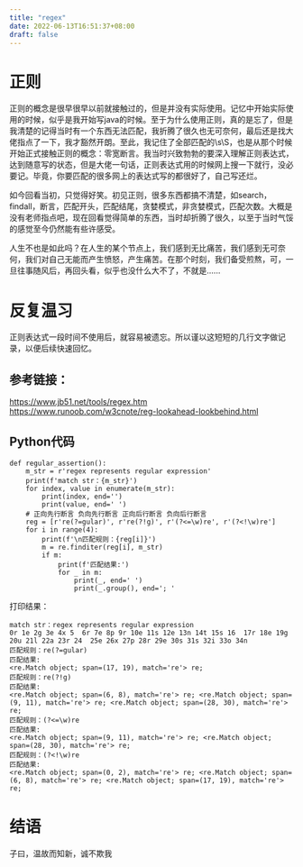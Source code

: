 ```yaml
---
title: "regex"
date: 2022-06-13T16:51:37+08:00
draft: false
---
```

# 正则
正则的概念是很早很早以前就接触过的，但是并没有实际使用。记忆中开始实际使用的时候，似乎是我开始写java的时候。至于为什么使用正则，真的是忘了，但是我清楚的记得当时有一个东西无法匹配，我折腾了很久也无可奈何，最后还是找大佬指点了一下，我才豁然开朗。至此，我记住了全部匹配的\s\S，也是从那个时候开始正式接触正则的概念：零宽断言。我当时兴致勃勃的要深入理解正则表达式，达到随意写的状态，但是大佬一句话，正则表达式用的时候网上搜一下就行，没必要记。毕竟，你要匹配的很多网上的表达式写的都很好了，自己写还烂。

如今回看当初，只觉得好笑。初见正则，很多东西都搞不清楚，如search，findall，断言，匹配开头，匹配结尾，贪婪模式，非贪婪模式，匹配次数。大概是没有老师指点吧，现在回看觉得简单的东西，当时却折腾了很久，以至于当时气馁的感觉至今仍然能有些许感受。

人生不也是如此吗？在人生的某个节点上，我们感到无比痛苦，我们感到无可奈何，我们对自己无能而产生愤怒，产生痛苦。在那个时刻，我们备受煎熬，可，一旦往事随风后，再回头看，似乎也没什么大不了，不就是......

# 反复温习
正则表达式一段时间不使用后，就容易被遗忘。所以谨以这短短的几行文字做记录，以便后续快速回忆。
## 参考链接：
<https://www.jb51.net/tools/regex.htm>  
<https://www.runoob.com/w3cnote/reg-lookahead-lookbehind.html>
## Python代码
```Python3
def regular_assertion():
    m_str = r'regex represents regular expression'
    print(f'match str：{m_str}')
    for index, value in enumerate(m_str):
        print(index, end='')
        print(value, end=' ')
    # 正向先行断言 负向先行断言 正向后行断言 负向后行断言
    reg = [r're(?=gular)', r're(?!g)', r'(?<=\w)re', r'(?<!\w)re']
    for i in range(4):
        print(f'\n匹配规则：{reg[i]}')
        m = re.finditer(reg[i], m_str)
        if m:
            print(f'匹配结果:')
            for _ in m:
                print(_, end=' ')
                print(_.group(), end='; '  
```
打印结果：
```
match str：regex represents regular expression
0r 1e 2g 3e 4x 5  6r 7e 8p 9r 10e 11s 12e 13n 14t 15s 16  17r 18e 19g 20u 21l 22a 23r 24  25e 26x 27p 28r 29e 30s 31s 32i 33o 34n 
匹配规则：re(?=gular)
匹配结果:
<re.Match object; span=(17, 19), match='re'> re; 
匹配规则：re(?!g)
匹配结果:
<re.Match object; span=(6, 8), match='re'> re; <re.Match object; span=(9, 11), match='re'> re; <re.Match object; span=(28, 30), match='re'> re; 
匹配规则：(?<=\w)re
匹配结果:
<re.Match object; span=(9, 11), match='re'> re; <re.Match object; span=(28, 30), match='re'> re; 
匹配规则：(?<!\w)re
匹配结果:
<re.Match object; span=(0, 2), match='re'> re; <re.Match object; span=(6, 8), match='re'> re; <re.Match object; span=(17, 19), match='re'> re; 
```
# 结语
子曰，温故而知新，诚不欺我
